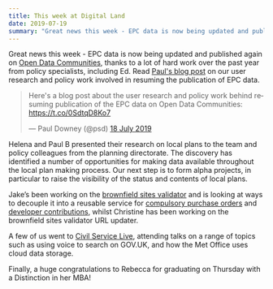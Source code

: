 ```yaml
---
title: This week at Digital Land
date: 2019-07-19
summary: "Great news this week - EPC data is now being updated and published again on [Open Data Communities](https://epc.opendatacommunities.org/), thanks to a lot of hard work over the past year from policy specialists, including Ed. Read [Paul's blog post](https://mhclgdigital.blog.gov.uk/2019/07/18/publishing-energy-performance-certificate-data/) on our user research and policy work involved in resuming the publication of EPC data."
---
```


Great news this week - EPC data is now being updated and published again on [Open Data Communities](https://epc.opendatacommunities.org/), thanks to a lot of hard work over the past year from policy specialists, including Ed. Read [Paul's blog post](https://mhclgdigital.blog.gov.uk/2019/07/18/publishing-energy-performance-certificate-data/) on our user research and policy work involved in resuming the publication of EPC data.

<blockquote class="twitter-tweet" data-lang="en-gb"><p lang="en" dir="ltr">Here&#39;s a blog post about the user research and policy work behind resuming publication of the EPC data on Open Data Communities: <a href="https://t.co/0SdtqD8Ko7">https://t.co/0SdtqD8Ko7</a></p>&mdash; Paul Downey (@psd) <a href="https://twitter.com/psd/status/1151775928902651907?ref_src=twsrc%5Etfw">18 July 2019</a></blockquote>
<script async src="https://platform.twitter.com/widgets.js" charset="utf-8"></script>

Helena and Paul B presented their research on local plans to the team and policy colleagues from the planning directorate. The discovery has identified a number of opportunities for making data available throughout the local plan making process. Our next step is to form alpha projects, in particular to raise the visibility of the status and contents of local plans.

Jake’s been working on the [brownfield sites validator](https://github.com/digital-land/validator-serverless) and is looking at ways to decouple it into a reusable service for [compulsory purchase orders](/project/compulsory-purchase-orders/) and [developer contributions](/project/developer-contributions/), whilst Christine has been working on the brownfield sites validator URL updater. 

A few of us went to [Civil Service Live](https://www.civilservicelive.com/), attending talks on a range of topics such as using voice to search on GOV.UK, and how the Met Office uses cloud data storage.

Finally, a huge congratulations to Rebecca for graduating on Thursday with a Distinction in her MBA!
